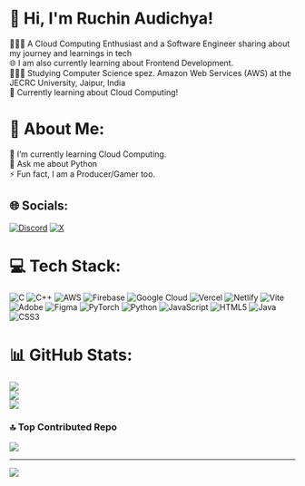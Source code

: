 # 👋 Hi, I'm Ruchin Audichya!
👩🏻‍💻 A Cloud Computing Enthusiast and a Software Engineer sharing about my journey and learnings in tech<br/>
🌐 I am also currently learning about Frontend Development.<br/>
👩🏻‍🎓 Studying Computer Science spez. Amazon Web Services (AWS) at the JECRC University, Jaipur, India <br/>
💭 Currently learning about Cloud Computing!<br/>

# 💫 About Me:
🌱 I’m currently learning Cloud Computing.<br>💬 Ask me about Python <br>⚡ Fun fact, I am a Producer/Gamer too.<br>

## 🌐 Socials:
[![Discord](https://img.shields.io/badge/Discord-%237289DA.svg?logo=discord&logoColor=white)](https://discord.gg/ruchinaudichya) [![X](https://img.shields.io/badge/X-black.svg?logo=X&logoColor=white)](https://x.com/Ruchin268) 

# 💻 Tech Stack:
![C](https://img.shields.io/badge/c-%2300599C.svg?style=for-the-badge&logo=c&logoColor=white) ![C++](https://img.shields.io/badge/c++-%2300599C.svg?style=for-the-badge&logo=c%2B%2B&logoColor=white) ![AWS](https://img.shields.io/badge/AWS-%23FF9900.svg?style=for-the-badge&logo=amazon-aws&logoColor=white) ![Firebase](https://img.shields.io/badge/firebase-%23039BE5.svg?style=for-the-badge&logo=firebase) ![Google Cloud](https://img.shields.io/badge/GoogleCloud-%234285F4.svg?style=for-the-badge&logo=google-cloud&logoColor=white) ![Vercel](https://img.shields.io/badge/vercel-%23000000.svg?style=for-the-badge&logo=vercel&logoColor=white) ![Netlify](https://img.shields.io/badge/netlify-%23000000.svg?style=for-the-badge&logo=netlify&logoColor=#00C7B7) ![Vite](https://img.shields.io/badge/vite-%23646CFF.svg?style=for-the-badge&logo=vite&logoColor=white) ![Adobe](https://img.shields.io/badge/adobe-%23FF0000.svg?style=for-the-badge&logo=adobe&logoColor=white) ![Figma](https://img.shields.io/badge/figma-%23F24E1E.svg?style=for-the-badge&logo=figma&logoColor=white) ![PyTorch](https://img.shields.io/badge/PyTorch-%23EE4C2C.svg?style=for-the-badge&logo=PyTorch&logoColor=white) ![Python](https://img.shields.io/badge/python-3670A0?style=for-the-badge&logo=python&logoColor=ffdd54) ![JavaScript](https://img.shields.io/badge/javascript-%23323330.svg?style=for-the-badge&logo=javascript&logoColor=%23F7DF1E) ![HTML5](https://img.shields.io/badge/html5-%23E34F26.svg?style=for-the-badge&logo=html5&logoColor=white) ![Java](https://img.shields.io/badge/java-%23ED8B00.svg?style=for-the-badge&logo=openjdk&logoColor=white) ![CSS3](https://img.shields.io/badge/css3-%231572B6.svg?style=for-the-badge&logo=css3&logoColor=white)
# 📊 GitHub Stats:
![](https://github-readme-stats.vercel.app/api?username=Ruchin-Audichya&theme=dark&hide_border=false&include_all_commits=false&count_private=false)<br/>
![](https://github-readme-streak-stats.herokuapp.com/?user=Ruchin-Audichya&theme=dark&hide_border=false)<br/>
![](https://github-readme-stats.vercel.app/api/top-langs/?username=Ruchin-Audichya&theme=dark&hide_border=false&include_all_commits=false&count_private=false&layout=compact)

### 🔝 Top Contributed Repo
![](https://github-contributor-stats.vercel.app/api?username=Ruchin-Audichya&limit=5&theme=dark&combine_all_yearly_contributions=true)

---
[![](https://visitcount.itsvg.in/api?id=Ruchin-Audichya&icon=0&color=0)](https://visitcount.itsvg.in)

<!-- Proudly created with GPRM ( https://gprm.itsvg.in ) -->
